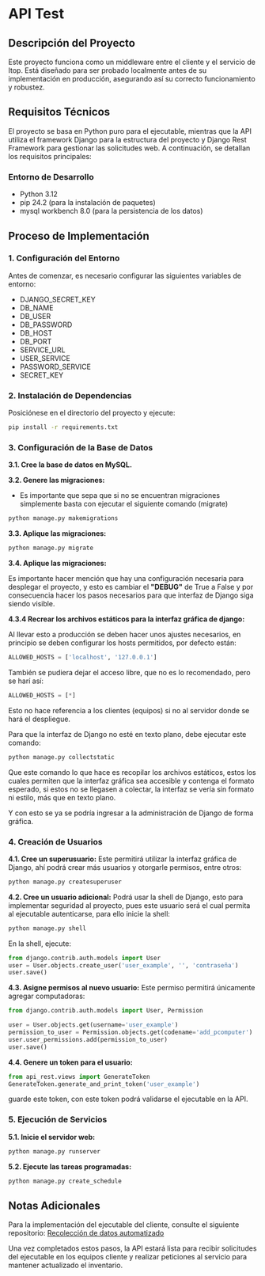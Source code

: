 # API Test

## Descripción del Proyecto

Este proyecto funciona como un middleware entre el cliente y el servicio de Itop. Está diseñado para ser probado localmente antes de su implementación en producción, asegurando así su correcto funcionamiento y robustez.

## Requisitos Técnicos

El proyecto se basa en Python puro para el ejecutable, mientras que la API utiliza el framework Django para la estructura del proyecto y Django Rest Framework para gestionar las solicitudes web. A continuación, se detallan los requisitos principales:

### Entorno de Desarrollo
- Python 3.12
- pip 24.2 (para la instalación de paquetes)
- mysql workbench 8.0 (para la persistencia de los datos)

## Proceso de Implementación

### 1. Configuración del Entorno

Antes de comenzar, es necesario configurar las siguientes variables de entorno:

- DJANGO_SECRET_KEY
- DB_NAME
- DB_USER
- DB_PASSWORD
- DB_HOST
- DB_PORT
- SERVICE_URL
- USER_SERVICE
- PASSWORD_SERVICE
- SECRET_KEY

### 2. Instalación de Dependencias

Posiciónese en el directorio del proyecto y ejecute:

```bash
pip install -r requirements.txt
```

### 3. Configuración de la Base de Datos

**3.1. Cree la base de datos en MySQL.**

**3.2. Genere las migraciones:**

-  Es importante que sepa que si no se encuentran migraciones simplemente basta con ejecutar el siguiente comando (migrate)

```bash
python manage.py makemigrations
```
**3.3. Aplique las migraciones:**
```bash
python manage.py migrate
```
**3.4. Aplique las migraciones:**

Es importante hacer mención que hay una configuración necesaria para desplegar el proyecto, y esto es cambiar el **"DEBUG"** de True a False y por consecuencia hacer los pasos necesarios para que interfaz de Django siga siendo visible. 


**4.3.4 Recrear los archivos estáticos para la interfaz gráfica de django:**

Al llevar esto a producción se deben hacer unos ajustes necesarios, en principio se deben configurar los hosts permitidos, por defecto están: 
```python
ALLOWED_HOSTS = ['localhost', '127.0.0.1']
```
También se pudiera dejar el acceso libre, que no es lo recomendado, pero se harí así:

```python
ALLOWED_HOSTS = [*]
```

Esto no hace referencia a los clientes (equipos)  si no al servidor donde se hará el despliegue.

Para que la interfaz de Django no esté en texto plano, debe ejecutar este comando:

```bash
python manage.py collectstatic
```

Que este comando lo que hace es recopilar los archivos estáticos, estos los cuales permiten que la interfaz gráfica sea accesible y contenga el formato esperado, si estos no se llegasen a colectar, la interfaz se vería sin formato ni estilo, más que en texto plano. 

Y con esto se ya se podría ingresar a la administración de Django de forma gráfica.

### 4. Creación de Usuarios

**4.1. Cree un superusuario:** Este permitirá utilizar la interfaz gráfica de Django, ahí podrá crear más usuarios y otorgarle permisos, entre otros:
```bash
python manage.py createsuperuser
```

**4.2. Cree un usuario adicional:** Podrá usar la shell de Django, esto para implementar seguridad al proyecto, pues este usuario será el cual permita al ejecutable autenticarse, para ello inicie la shell:
```bash
python manage.py shell
```
En la shell, ejecute:
```python
from django.contrib.auth.models import User
user = User.objects.create_user('user_example', '', 'contraseña')
user.save()
```

**4.3. Asigne permisos al nuevo usuario:** Este permiso permitirá únicamente agregar computadoras:
```python
from django.contrib.auth.models import User, Permission

user = User.objects.get(username='user_example')
permission_to_user = Permission.objects.get(codename='add_pcomputer')
user.user_permissions.add(permission_to_user)
user.save()
```

**4.4. Genere un token para el usuario:**
```python
from api_rest.views import GenerateToken
GenerateToken.generate_and_print_token('user_example')
```
guarde este token, con este token podrá validarse el ejecutable en la API.

### 5. Ejecución de Servicios

**5.1. Inicie el servidor web:**
```bash
python manage.py runserver
```

**5.2. Ejecute las tareas programadas:**
```bash
python manage.py create_schedule
```

## Notas Adicionales

Para la implementación del ejecutable del cliente, consulte el siguiente repositorio:
[Recolección de datos automatizado](https://github.com/egonzalez-2019065/automatizacion_inventario)

Una vez completados estos pasos, la API estará lista para recibir solicitudes del ejecutable en los equipos cliente y realizar peticiones al servicio para mantener actualizado el inventario.